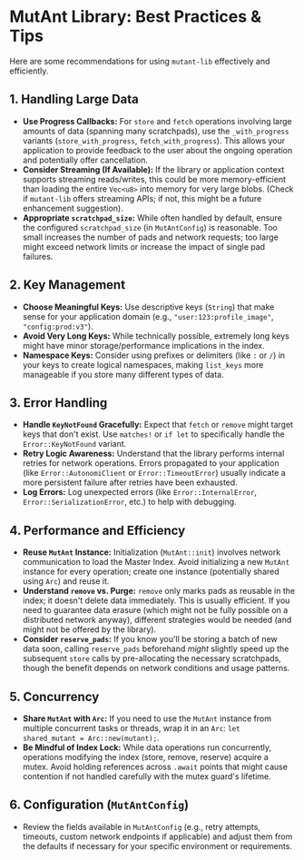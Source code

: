 # MutAnt Library: Best Practices & Tips

Here are some recommendations for using `mutant-lib` effectively and efficiently.

## 1. Handling Large Data

*   **Use Progress Callbacks:** For `store` and `fetch` operations involving large amounts of data (spanning many scratchpads), use the `_with_progress` variants (`store_with_progress`, `fetch_with_progress`). This allows your application to provide feedback to the user about the ongoing operation and potentially offer cancellation.
*   **Consider Streaming (If Available):** If the library or application context supports streaming reads/writes, this could be more memory-efficient than loading the entire `Vec<u8>` into memory for very large blobs. (Check if `mutant-lib` offers streaming APIs; if not, this might be a future enhancement suggestion).
*   **Appropriate `scratchpad_size`:** While often handled by default, ensure the configured `scratchpad_size` (in `MutAntConfig`) is reasonable. Too small increases the number of pads and network requests; too large might exceed network limits or increase the impact of single pad failures.

## 2. Key Management

*   **Choose Meaningful Keys:** Use descriptive keys (`String`) that make sense for your application domain (e.g., `"user:123:profile_image"`, `"config:prod:v3"`).
*   **Avoid Very Long Keys:** While technically possible, extremely long keys might have minor storage/performance implications in the index.
*   **Namespace Keys:** Consider using prefixes or delimiters (like `:` or `/`) in your keys to create logical namespaces, making `list_keys` more manageable if you store many different types of data.

## 3. Error Handling

*   **Handle `KeyNotFound` Gracefully:** Expect that `fetch` or `remove` might target keys that don't exist. Use `matches!` or `if let` to specifically handle the `Error::KeyNotFound` variant.
*   **Retry Logic Awareness:** Understand that the library performs internal retries for network operations. Errors propagated to your application (like `Error::AutonomiClient` or `Error::TimeoutError`) usually indicate a more persistent failure after retries have been exhausted.
*   **Log Errors:** Log unexpected errors (like `Error::InternalError`, `Error::SerializationError`, etc.) to help with debugging.

## 4. Performance and Efficiency

*   **Reuse `MutAnt` Instance:** Initialization (`MutAnt::init`) involves network communication to load the Master Index. Avoid initializing a new `MutAnt` instance for every operation; create one instance (potentially shared using `Arc`) and reuse it.
*   **Understand `remove` vs. Purge:** `remove` only marks pads as reusable in the index; it doesn't delete data immediately. This is usually efficient. If you need to guarantee data erasure (which might not be fully possible on a distributed network anyway), different strategies would be needed (and might not be offered by the library).
*   **Consider `reserve_pads`:** If you know you'll be storing a batch of new data soon, calling `reserve_pads` beforehand *might* slightly speed up the subsequent `store` calls by pre-allocating the necessary scratchpads, though the benefit depends on network conditions and usage patterns.

## 5. Concurrency

*   **Share `MutAnt` with `Arc`:** If you need to use the `MutAnt` instance from multiple concurrent tasks or threads, wrap it in an `Arc`: `let shared_mutant = Arc::new(mutant);`.
*   **Be Mindful of Index Lock:** While data operations run concurrently, operations modifying the index (store, remove, reserve) acquire a mutex. Avoid holding references across `.await` points that might cause contention if not handled carefully with the mutex guard's lifetime.

## 6. Configuration (`MutAntConfig`)

*   Review the fields available in `MutAntConfig` (e.g., retry attempts, timeouts, custom network endpoints if applicable) and adjust them from the defaults if necessary for your specific environment or requirements. 